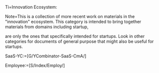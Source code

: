 Ti=Innovation Ecosystem:


Note=This is a collection of more recent work on materials in the "innovation" ecosystem.  This category is intended to bring together materials from domains including startup, 

are only the ones that specifically intended for startups.  Look in other categories for documents of general purpose that might also be useful for startups. 

SaaS-YC:=[G/YCombinator-SaaS-CmA/]


Employee:=[S/Index/Employ/]

